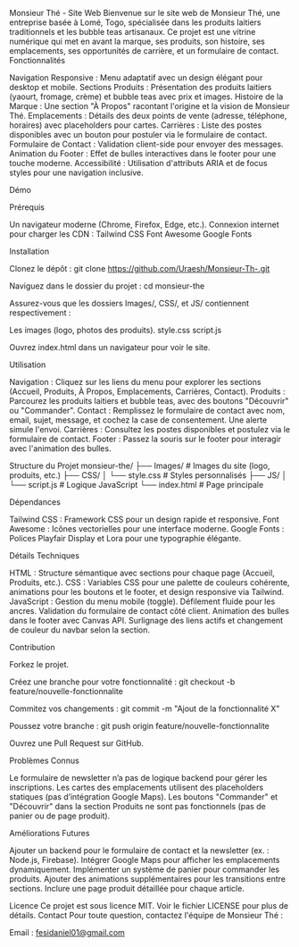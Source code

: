 Monsieur Thé - Site Web
Bienvenue sur le site web de Monsieur Thé, une entreprise basée à Lomé, Togo, spécialisée dans les produits laitiers traditionnels et les bubble teas artisanaux. Ce projet est une vitrine numérique qui met en avant la marque, ses produits, son histoire, ses emplacements, ses opportunités de carrière, et un formulaire de contact.
Fonctionnalités

Navigation Responsive : Menu adaptatif avec un design élégant pour desktop et mobile.
Sections Produits : Présentation des produits laitiers (yaourt, fromage, crème) et bubble teas avec prix et images.
Histoire de la Marque : Une section "À Propos" racontant l'origine et la vision de Monsieur Thé.
Emplacements : Détails des deux points de vente (adresse, téléphone, horaires) avec placeholders pour cartes.
Carrières : Liste des postes disponibles avec un bouton pour postuler via le formulaire de contact.
Formulaire de Contact : Validation client-side pour envoyer des messages.
Animation du Footer : Effet de bulles interactives dans le footer pour une touche moderne.
Accessibilité : Utilisation d'attributs ARIA et de focus styles pour une navigation inclusive.

Démo
 
Prérequis

Un navigateur moderne (Chrome, Firefox, Edge, etc.).
Connexion internet pour charger les CDN :
Tailwind CSS
Font Awesome
Google Fonts



Installation

Clonez le dépôt :
git clone https://github.com/Uraesh/Monsieur-Th-.git


Naviguez dans le dossier du projet :
cd monsieur-the


Assurez-vous que les dossiers Images/, CSS/, et JS/ contiennent respectivement :

Les images (logo, photos des produits).
style.css
script.js


Ouvrez index.html dans un navigateur pour voir le site.


Utilisation

Navigation : Cliquez sur les liens du menu pour explorer les sections (Accueil, Produits, À Propos, Emplacements, Carrières, Contact).
Produits : Parcourez les produits laitiers et bubble teas, avec des boutons "Découvrir" ou "Commander".
Contact : Remplissez le formulaire de contact avec nom, email, sujet, message, et cochez la case de consentement. Une alerte simule l'envoi.
Carrières : Consultez les postes disponibles et postulez via le formulaire de contact.
Footer : Passez la souris sur le footer pour interagir avec l'animation des bulles.

Structure du Projet
monsieur-the/
├── Images/                   # Images du site (logo, produits, etc.)
├── CSS/
│   └── style.css            # Styles personnalisés
├── JS/
│   └── script.js            # Logique JavaScript
└── index.html               # Page principale

Dépendances

Tailwind CSS : Framework CSS pour un design rapide et responsive.
Font Awesome : Icônes vectorielles pour une interface moderne.
Google Fonts : Polices Playfair Display et Lora pour une typographie élégante.

Détails Techniques

HTML : Structure sémantique avec sections pour chaque page (Accueil, Produits, etc.).
CSS : Variables CSS pour une palette de couleurs cohérente, animations pour les boutons et le footer, et design responsive via Tailwind.
JavaScript :
Gestion du menu mobile (toggle).
Défilement fluide pour les ancres.
Validation du formulaire de contact côté client.
Animation des bulles dans le footer avec Canvas API.
Surlignage des liens actifs et changement de couleur du navbar selon la section.



Contribution

Forkez le projet.

Créez une branche pour votre fonctionnalité :
git checkout -b feature/nouvelle-fonctionnalite


Commitez vos changements :
git commit -m "Ajout de la fonctionnalité X"


Poussez votre branche :
git push origin feature/nouvelle-fonctionnalite


Ouvrez une Pull Request sur GitHub.


Problèmes Connus

Le formulaire de newsletter n’a pas de logique backend pour gérer les inscriptions.
Les cartes des emplacements utilisent des placeholders statiques (pas d’intégration Google Maps).
Les boutons "Commander" et "Découvrir" dans la section Produits ne sont pas fonctionnels (pas de panier ou de page produit).

Améliorations Futures

Ajouter un backend pour le formulaire de contact et la newsletter (ex. : Node.js, Firebase).
Intégrer Google Maps pour afficher les emplacements dynamiquement.
Implémenter un système de panier pour commander les produits.
Ajouter des animations supplémentaires pour les transitions entre sections.
Inclure une page produit détaillée pour chaque article.

Licence
Ce projet est sous licence MIT. Voir le fichier LICENSE pour plus de détails.
Contact
Pour toute question, contactez l'équipe de Monsieur Thé :

Email :  fesidaniel01@gmail.com

